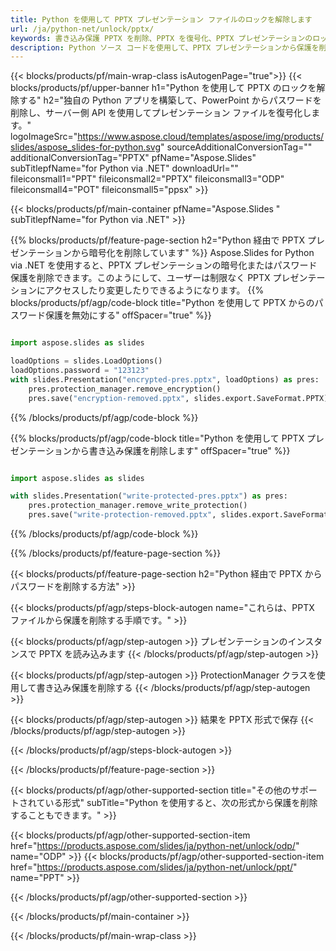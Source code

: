 ```yaml
---
title: Python を使用して PPTX プレゼンテーション ファイルのロックを解除します
url: /ja/python-net/unlock/pptx/
keywords: 書き込み保護 PPTX を削除、PPTX を復号化、PPTX プレゼンテーションのロックを解除、PPTX の保護を解除
description: Python ソース コードを使用して、PPTX プレゼンテーションから保護を削除します。
---
```


{{< blocks/products/pf/main-wrap-class isAutogenPage="true">}}
{{< blocks/products/pf/upper-banner h1="Python を使用して PPTX のロックを解除する" h2="独自の Python アプリを構築して、PowerPoint からパスワードを削除し、サーバー側 API を使用してプレゼンテーション ファイルを復号化します。" logoImageSrc="https://www.aspose.cloud/templates/aspose/img/products/slides/aspose_slides-for-python.svg" sourceAdditionalConversionTag="" additionalConversionTag="PPTX" pfName="Aspose.Slides" subTitlepfName="for Python via .NET" downloadUrl="" fileiconsmall1="PPT" fileiconsmall2="PPTX" fileiconsmall3="ODP" fileiconsmall4="POT" fileiconsmall5="ppsx" >}}

{{< blocks/products/pf/main-container pfName="Aspose.Slides " subTitlepfName="for Python via .NET" >}}

{{% blocks/products/pf/feature-page-section  h2="Python 経由で PPTX プレゼンテーションから暗号化を削除しています" %}}
Aspose.Slides for Python via .NET を使用すると、PPTX プレゼンテーションの暗号化またはパスワード保護を削除できます。このようにして、ユーザーは制限なく PPTX プレゼンテーションにアクセスしたり変更したりできるようになります。
{{% blocks/products/pf/agp/code-block title="Python を使用して PPTX からのパスワード保護を無効にする" offSpacer="true" %}}

```py

import aspose.slides as slides

loadOptions = slides.LoadOptions()
loadOptions.password = "123123"
with slides.Presentation("encrypted-pres.pptx", loadOptions) as pres:
    pres.protection_manager.remove_encryption()
    pres.save("encryption-removed.pptx", slides.export.SaveFormat.PPTX)
```

{{% /blocks/products/pf/agp/code-block %}}

{{% blocks/products/pf/agp/code-block title="Python を使用して PPTX プレゼンテーションから書き込み保護を削除します" offSpacer="true" %}}

```py

import aspose.slides as slides

with slides.Presentation("write-protected-pres.pptx") as pres:
    pres.protection_manager.remove_write_protection()
    pres.save("write-protection-removed.pptx", slides.export.SaveFormat.PPTX)

```

{{% /blocks/products/pf/agp/code-block %}}

{{% /blocks/products/pf/feature-page-section %}}

{{< blocks/products/pf/feature-page-section  h2="Python 経由で PPTX からパスワードを削除する方法" >}}

{{< blocks/products/pf/agp/steps-block-autogen name="これらは、PPTX ファイルから保護を削除する手順です。" >}}

{{< blocks/products/pf/agp/step-autogen >}}
プレゼンテーションのインスタンスで PPTX を読み込みます
{{< /blocks/products/pf/agp/step-autogen >}}

{{< blocks/products/pf/agp/step-autogen >}}
ProtectionManager クラスを使用して書き込み保護を削除する
{{< /blocks/products/pf/agp/step-autogen >}}

{{< blocks/products/pf/agp/step-autogen >}}
結果を PPTX 形式で保存
{{< /blocks/products/pf/agp/step-autogen >}}

{{< /blocks/products/pf/agp/steps-block-autogen >}}

{{< /blocks/products/pf/feature-page-section >}}

{{< blocks/products/pf/agp/other-supported-section title="その他のサポートされている形式" subTitle="Python を使用すると、次の形式から保護を削除することもできます。" >}}

{{< blocks/products/pf/agp/other-supported-section-item href="https://products.aspose.com/slides/ja/python-net/unlock/odp/" name="ODP" >}}
{{< blocks/products/pf/agp/other-supported-section-item href="https://products.aspose.com/slides/ja/python-net/unlock/ppt/" name="PPT" >}}


{{< /blocks/products/pf/agp/other-supported-section >}}

{{< /blocks/products/pf/main-container >}}
    
{{< /blocks/products/pf/main-wrap-class >}}